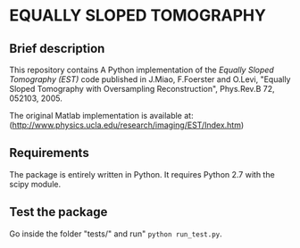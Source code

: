 EQUALLY SLOPED TOMOGRAPHY
=========================



##  Brief description
This repository contains A Python implementation of the *Equally Sloped Tomography (EST)* 
code published in J.Miao, F.Foerster and O.Levi, "Equally Sloped Tomography with Oversampling
Reconstruction", Phys.Rev.B 72, 052103, 2005.

The original Matlab implementation is available at:
(http://www.physics.ucla.edu/research/imaging/EST/Index.htm)



##  Requirements
The package is entirely written in Python. It requires Python 2.7 with the scipy
module.



##  Test the package
Go inside the folder "tests/" and run" `python run_test.py`.

